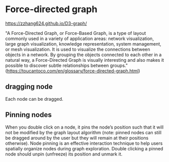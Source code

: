 # Force-directed graph

 https://zzhang624.github.io/D3-graph/

"A Force-Directed Graph, or Force-Based Graph, is a type of layout commonly used in a variety of application areas: network visualization, large graph visualization, knowledge representation, system management, or mesh visualization.
It is used to visualize the connections between objects in a network. By grouping the objects connected to each other in a natural way, a Force-Directed Graph is visually interesting and also makes it possible to discover subtle relationships between groups." (https://toucantoco.com/en/glossary/force-directed-graph.html)

## dragging node
Each node can be dragged. 
## Pinning nodes
When you double click on a node, it pins the node’s position such that it will not be modified by the graph layout algorithm (note: pinned nodes can still be dragged around by the user but they will remain at their positions otherwise). Node pinning is an effective interaction technique to help users spatially organize nodes during graph exploration. Double clicking a pinned node should unpin (unfreeze) its position and unmark it.

